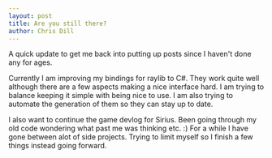 ```yaml
---
layout: post
title: Are you still there?
author: Chris Dill
---
```


A quick update to get me back into putting up posts since I haven't done any for ages.

Currently I am improving my bindings for raylib to C#. They work quite well although there are a few aspects making
a nice interface hard. I am trying to balance keeping it simple with being nice to use. I am also trying to automate the generation of them so they can stay up to date.

I also want to continue the game devlog for Sirius. Been going through my old code wondering what past me was thinking etc. :)
For a while I have gone between alot of side projects. Trying to limit myself so I finish a few things instead going forward.
